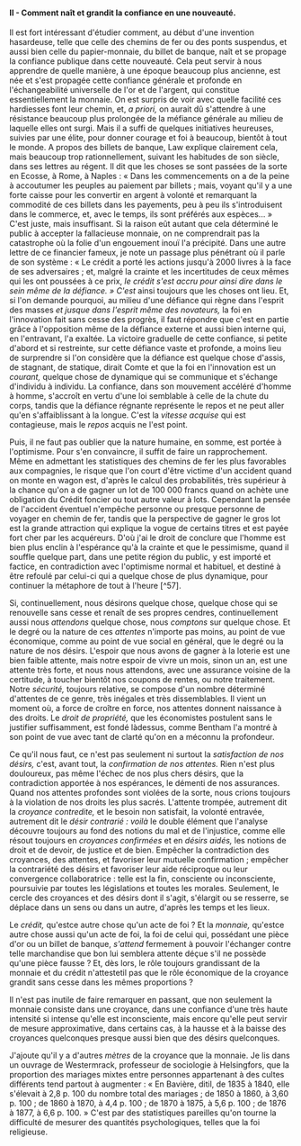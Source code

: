 #### II - Comment naît et grandit la confiance en une nouveauté.

Il est fort intéressant d'étudier comment, au début d'une invention hasardeuse, telle que celle des chemins de fer ou des ponts suspendus, et aussi bien celle du papier-monnaie, du billet de banque, naît et se propage la confiance publique dans cette nouveauté. Cela peut servir à nous apprendre de quelle manière, à une époque beaucoup plus ancienne, est née et s'est propagée cette confiance générale et profonde en l'échangeabilité universelle de l'or et de l'argent, qui constitue essentiellement la monnaie. On est surpris de voir avec quelle facilité ces hardiesses font leur chemin, et, _a priori,_ on aurait dû s'attendre à une résistance beaucoup plus prolongée de la méfiance générale au milieu de laquelle elles ont surgi. Mais il a suffi de quelques initiatives heureuses, suivies par une élite, pour donner courage et foi à beaucoup, bientôt à tout le monde. A propos des billets de banque, Law explique clairement cela, mais beaucoup trop rationnellement, suivant les habitudes de son siècle, dans ses lettres au régent. Il dit que les choses se sont passées de la sorte en Ecosse, à Rome, à Naples : « Dans les commencements on a de la peine à accoutumer les peuples au paiement par billets ; mais, voyant qu'il y a une forte caisse pour les convertir en argent à volonté et remarquant la commodité de ces billets dans les payements, peu à peu ils s'introduisent dans le commerce, et, avec le temps, ils sont préférés aux espèces... » C'est juste, mais insuffisant. Si la raison eût autant que cela déterminé le public à accepter la fallacieuse monnaie, on ne comprendrait pas la catastrophe où la folie d'un engouement inouï l'a précipité. Dans une autre lettre de ce financier fameux, je note un passage plus pénétrant où il parle de son système : « Le crédit a porté les actions jusqu'à 2000 livres à la face de ses adversaires ; et, malgré la crainte et les incertitudes de ceux mêmes qui les ont poussées à ce prix, _le crédit s'est accru pour ainsi dire dans le sein même de la défiance. » C'est_ ainsi toujours que les choses ont lieu. Et, si l'on demande pourquoi, au milieu d'une défiance qui règne dans l'esprit des masses _et jusque dans l'esprit même des novateurs,_ la foi en l'innovation fait sans cesse des progrès, il faut répondre que c'est en partie grâce à l'opposition même de la défiance externe et aussi bien interne qui, en l'entravant, l'a exaltée. La victoire graduelle de cette confiance, si petite d'abord et si restreinte, sur cette défiance vaste et profonde, a moins lieu de surprendre si l'on considère que la défiance est quelque chose d'assis, de stagnant, de statique, dirait Comte et que la foi en l'innovation est un _courant,_ quelque chose de dynamique qui se communique et s'échange d'individu à individu. La confiance, dans son mouvement accéléré d'homme à homme, s'accroît en vertu d'une loi semblable à celle de la chute du corps, tandis que la défiance régnante représente le repos et ne peut aller qu'en s'affaiblissant à la longue. C'est la _vitesse acquise_ qui est contagieuse, mais le _repos_ acquis ne l'est point.

Puis, il ne faut pas oublier que la nature humaine, en somme, est portée à l'optimisme. Pour s'en convaincre, il suffit de faire un rapprochement. Même en admettant les statistiques des chemins de fer les plus favorables aux compagnies, le risque que l'on court d'être victime d'un accident quand on monte en wagon est, d'après le calcul des probabilités, très supérieur à la chance qu'on a de gagner un lot de 100 000 francs quand on achète une obligation du Crédit foncier ou tout autre valeur à lots. Cependant la pensée de l'accident éventuel n'empêche personne ou presque personne de voyager en chemin de fer, tandis que la perspective de gagner le gros lot est la grande attraction qui explique la vogue de certains titres et est payée fort cher par les acquéreurs. D'où j'ai le droit de conclure que l'homme est bien plus enclin à l'espérance qu'à la crainte et que le pessimisme, quand il souffle quelque part, dans une petite région du public, y est importé et factice, en contradiction avec l'optimisme normal et habituel, et destiné à être refoulé par celui-ci qui a quelque chose de plus dynamique, pour continuer la métaphore de tout à l'heure [^57].

Si, continuellement, nous désirons quelque chose, quelque chose qui se renouvelle sans cesse et renaît de ses propres cendres, continuellement aussi nous _attendons_ quelque chose, nous _comptons_ sur quelque chose. Et le degré ou la nature de ces _attentes_ n'importe pas moins, au point de vue économique, comme au point de vue social en général, que le degré ou la nature de nos désirs. L'espoir que nous avons de gagner à la loterie est une bien faible attente, mais notre espoir de vivre un mois, sinon un an, est une attente très forte, et nous nous attendons, avec une assurance voisine de la certitude, à toucher bientôt nos coupons de rentes, ou notre traitement. Notre _sécurité,_ toujours relative, se compose d'un nombre déterminé d'attentes de ce genre, très inégales et très dissemblables. Il vient un moment où, a force de croître en force, nos attentes donnent naissance à des droits. Le _droit de propriété,_ que les économistes postulent sans le justifier suffisamment, est fondé làdessus, comme Bentham l'a montré à son point de vue avec tant de clarté qu'on en a méconnu la profondeur.

Ce qu'il nous faut, ce n'est pas seulement ni surtout la _satisfaction de nos désirs,_ c'est, avant tout, la _confirmation de nos attentes._ Rien n'est plus douloureux, pas même l'échec de nos plus chers désirs, que la contradiction apportée à nos espérances, le démenti de nos assurances. Quand nos attentes profondes sont violées de la sorte, nous crions toujours à la violation de nos droits les plus sacrés. L'attente trompée, autrement dit la _croyance contredite,_ et le besoin non satisfait, la volonté entravée, autrement dit le _désir contrarié : voilà_ le double élément que l'analyse découvre toujours au fond des notions du mal et de l'injustice, comme elle résout toujours en _croyances confirmées_ et en _désirs aidés,_ les notions de droit et de devoir, de justice et de bien. Empêcher la contradiction des croyances, des attentes, et favoriser leur mutuelle confirmation ; empêcher la contrariété des désirs et favoriser leur aide réciproque ou leur convergence collaboratrice : telle est la fin, consciente ou inconsciente, poursuivie par toutes les législations et toutes les morales. Seulement, le cercle des croyances et des désirs dont il s'agit, s'élargit ou se resserre, se déplace dans un sens ou dans un autre, d'après les temps et les lieux.

Le _crédit,_ qu'estce autre chose qu'un acte de foi ? Et la _monnaie,_ qu'estce autre chose aussi qu'un acte de foi, la foi de celui qui, possédant une pièce d'or ou un billet de banque, _s'attend_ fermement à pouvoir l'échanger contre telle marchandise que bon lui semblera attente déçue s'il ne possède qu'une pièce fausse ? Et, dès lors, le rôle toujours grandissant de la monnaie et du crédit n'attestetil pas que le rôle économique de la croyance grandit sans cesse dans les mêmes proportions ?

Il n'est pas inutile de faire remarquer en passant, que non seulement la monnaie consiste dans une croyance, dans une confiance d'une très haute intensité si intense qu'elle est inconsciente, mais encore qu'elle peut servir de mesure approximative, dans certains cas, à la hausse et à la baisse des croyances quelconques presque aussi bien que des désirs quelconques.

J'ajoute qu'il y a d'autres _mètres_ de la croyance que la monnaie. Je lis dans un ouvrage de Westermrack, professeur de sociologie à Helsingfors, que la proportion des mariages mixtes entre personnes appartenant à des cultes différents tend partout à augmenter : « En Bavière, ditil, de 1835 à 1840, elle s'élevait à 2,8 p. 100 du nombre total des mariages ; de 1850 à 1860, à 3,60 p. 100 ; de 1860 à 1870, à 4,4 p. 100 ; de 1870 à 1875, à 5,6 p. 100 ; de 1876 à 1877, à 6,6 p. 100. » C'est par des statistiques pareilles qu'on tourne la difficulté de mesurer des quantités psychologiques, telles que la foi religieuse.
